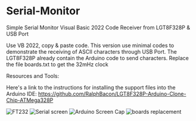 # Serial-Monitor
Simple Serial Monitor Visual Basic 2022 Code  Receiver from LGT8F328P &amp; USB Port

Use VB 2022, copy & paste code.
This version use minimal codes to demonstrate the receiving of ASCII characters through USB Port.
The LGT8F328P already contain the Arduino code to send characters.
Replace the file boards.txt to get the 32mHz clock

Resources and Tools:

Here's a link to the instructions for installing the support files into the Arduino IDE:
https://github.com/RalphBacon/LGT8F328P-Arduino-Clone-Chip-ATMega328P



![FT232](https://github.com/JackBerg/Serial-Monitor/assets/66843365/1de466fd-f55b-440e-8f7b-a308edbbf550)
![Serial screen](https://github.com/JackBerg/Serial-Monitor/assets/66843365/dd7f7ca7-d375-449a-aa18-cd9b952383c7)
![Arduino Screen Cap](https://github.com/JackBerg/Serial-Monitor/assets/66843365/ba253432-aea9-4636-b17f-f4f5ecc1e2d8)
![boards replacement](https://github.com/JackBerg/Serial-Monitor/assets/66843365/64ca26a5-50db-4c83-b859-dd6cf4734b4a)

